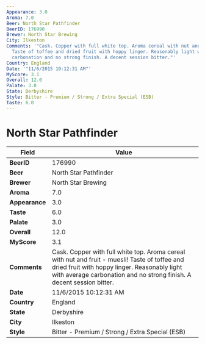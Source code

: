 ```yaml
---
Appearance: 3.0
Aroma: 7.0
Beer: North Star Pathfinder
BeerID: 176990
Brewer: North Star Brewing
City: Ilkeston
Comments: '"Cask. Copper with full white top. Aroma cereal with nut and fruit - muesli&#033;
  Taste of toffee and dried fruit with hoppy linger. Reasonably light with average
  carbonation and no strong finish. A decent session bitter."'
Country: England
Date: '"11/6/2015 10:12:31 AM"'
MyScore: 3.1
Overall: 12.0
Palate: 3.0
State: Derbyshire
Style: Bitter - Premium / Strong / Extra Special (ESB)
Taste: 6.0
---
```


# North Star Pathfinder

| Field         | Value |
|---------------|-------|
| **BeerID** | 176990 |
| **Beer** | North Star Pathfinder |
| **Brewer** | North Star Brewing |
| **Aroma** | 7.0 |
| **Appearance** | 3.0 |
| **Taste** | 6.0 |
| **Palate** | 3.0 |
| **Overall** | 12.0 |
| **MyScore** | 3.1 |
| **Comments** | Cask. Copper with full white top. Aroma cereal with nut and fruit - muesli&#033; Taste of toffee and dried fruit with hoppy linger. Reasonably light with average carbonation and no strong finish. A decent session bitter. |
| **Date** | 11/6/2015 10:12:31 AM |
| **Country** | England |
| **State** | Derbyshire |
| **City** | Ilkeston |
| **Style** | Bitter - Premium / Strong / Extra Special (ESB) |
